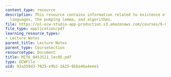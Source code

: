 ```yaml
---
content_type: resource
description: This resource contains information related to existence of non-regular
  languages, the pumping lemma, and algorithms.
file: https://ol-ocw-studio-app-production.s3.amazonaws.com/courses/6-045j-automata-computability-and-complexity-spring-2011/92a359d37025e9b216256bba46a4eee1_MIT6_045JS11_lec05.pdf
file_type: application/pdf
learning_resource_types:
- Lecture Notes
parent_title: Lecture Notes
parent_type: CourseSection
resourcetype: Document
title: MIT6_045JS11_lec05.pdf
type: OCWFile
uid: 92a359d3-7025-e9b2-1625-6bba46a4eee1
---
```

